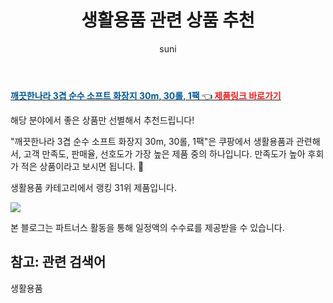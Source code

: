 ﻿---
layout: post
title:  "생활용품 관련 상품 추천" 
author: suni
categories: [ 생활용품 ]
tags: []
image: https://static.coupangcdn.com/image/rs_quotation_api/toxutnos/bfffb47ccd0e4fffa79f4d2062116fce.jpg 
description: "쿠팡에서 관련 상품으로 가장 고객 선호도가 높은 제품 중 하나입니다."
---
<a href="https://link.coupang.com/re/AFFSDP?lptag=AF5011742&pageKey=5723330833&itemId=9580010662&vendorItemId=76864592988&traceid=V0-113-d9b96aa25ffaeed4"><b><font color='#01579B'>깨끗한나라 3겹 순수 소프트 화장지 30m, 30롤, 1팩 </font></b>👈<b><font color='#f71919'> 제품링크 바로가기</font></b></a>

해당 분야에서 좋은 상품만 선별해서 추천드립니다!

"깨끗한나라 3겹 순수 소프트 화장지 30m, 30롤, 1팩"은 쿠팡에서 생활용품과 관련해서, 고객 만족도, 판매율, 선호도가 가장 높은 제품 중의 하나입니다.
만족도가 높아 후회가 적은 상품이라고 보시면 됩니다. 🙂

생활용품 카테고리에서 랭킹  31위 제품입니다. 

<a href="https://link.coupang.com/re/AFFSDP?lptag=AF5011742&pageKey=5723330833&itemId=9580010662&vendorItemId=76864592988&traceid=V0-113-d9b96aa25ffaeed4"> <img src="https://static.coupangcdn.com/image/rs_quotation_api/toxutnos/bfffb47ccd0e4fffa79f4d2062116fce.jpg"></a>

본 블로그는 파트너스 활동을 통해 일정액의 수수료를 제공받을 수 있습니다.

## 참고: 관련 검색어    
생활용품